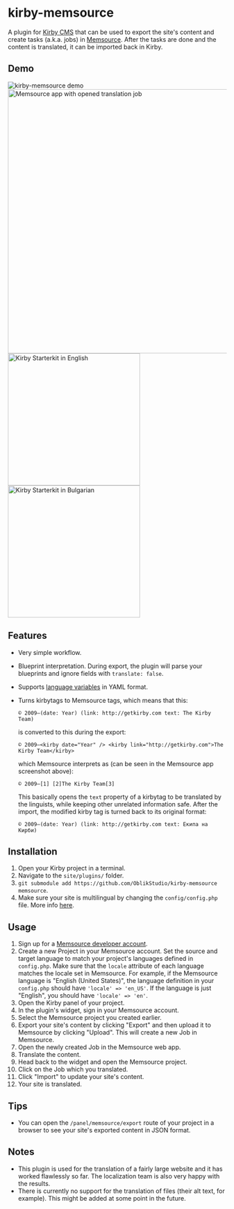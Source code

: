 # kirby-memsource
A plugin for [Kirby CMS](https://getkirby.com/) that can be used to export the site's content and create tasks (a.k.a. jobs) in [Memsource](https://www.memsource.com/). After the tasks are done and the content is translated, it can be imported back in Kirby.

## Demo
<img src="https://i.imgur.com/vJeP8Jq.gif" alt="kirby-memsource demo"/><br>
<img src="https://i.imgur.com/y30SlJw.png" alt="Memsource app with opened translation job" width="608"/>
<img src="https://i.imgur.com/ytG767f.jpg" alt="Kirby Starterkit in English" width="304"/><img src="https://i.imgur.com/qIaytOw.jpg" alt="Kirby Starterkit in Bulgarian" width="304"/>

## Features
- Very simple workflow.
- Blueprint interpretation. During export, the plugin will parse your blueprints and ignore fields with `translate: false`.
- Supports [language variables](https://getkirby.com/docs/languages/variables) in YAML format.
- Turns kirbytags to Memsource tags, which means that this:

  ```
  © 2009–(date: Year) (link: http://getkirby.com text: The Kirby Team)
  ```
  
  is converted to this during the export:
  
  ```
  © 2009–<kirby date="Year" /> <kirby link="http://getkirby.com">The Kirby Team</kirby>
  ```
  
  which Memsource interprets as (can be seen in the Memsource app screenshot above):
  
  ```
  © 2009–[1] [2]The Kirby Team[3]
  ```
  
  This basically opens the `text` property of a kirbytag to be translated by the linguists, while keeping other unrelated information safe. After the import, the modified kirby tag is turned back to its original format:
  
  ```
  © 2009–(date: Year) (link: http://getkirby.com text: Екипа на Кирби)
  ```

## Installation
1. Open your Kirby project in a terminal.
2. Navigate to the `site/plugins/` folder.
3. `git submodule add https://github.com/OblikStudio/kirby-memsource memsource`.
4. Make sure your site is multilingual by changing the `config/config.php` file. More info [here](https://getkirby.com/docs/languages/setup).

## Usage
1. Sign up for a [Memsource developer account](https://cloud.memsource.com/web/organization/signup?e=DEVELOPER).
2. Create a new Project in your Memsource account. Set the source and target language to match your project's languages defined in `config.php`. Make sure that the `locale` attribute of each language matches the locale set in Memsource. For example, if the Memsource language is "English (United States)", the language definition in your `config.php` should have `'locale' => 'en_US'`. If the language is just "English", you should have `'locale' => 'en'`.
3. Open the Kirby panel of your project.
4. In the plugin's widget, sign in your Memsource account.
5. Select the Memsource project you created earlier.
6. Export your site's content by clicking "Export" and then upload it to Memsource by clicking "Upload". This will create a new Job in Memsource.
7. Open the newly created Job in the Memsource web app.
8. Translate the content.
9. Head back to the widget and open the Memsource project.
10. Click on the Job which you translated.
11. Click "Import" to update your site's content.
12. Your site is translated.

## Tips
- You can open the `/panel/memsource/export` route of your project in a browser to see your site's exported content in JSON format.

## Notes
- This plugin is used for the translation of a fairly large website and it has worked flawlessly so far. The localization team is also very happy with the results.
- There is currently no support for the translation of files (their alt text, for example). This might be added at some point in the future.
